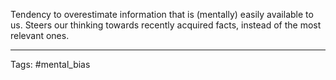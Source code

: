 Tendency to overestimate information that is (mentally) easily available to us.
Steers our thinking towards recently acquired facts, instead of the most relevant ones.

_______________
Tags: #mental_bias 